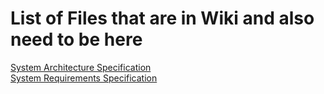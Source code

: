 # List of Files that are in Wiki and also need to be here
 [System Architecture Specification](https://github.com/GoranErdeljan/TINF19C-Team-4-Service-Registry/wiki/System-Architecture-Specification)  
 [System Requirements Specification](https://github.com/GoranErdeljan/TINF19C-Team-4-Service-Registry/wiki/System-Requirements-Specification)
